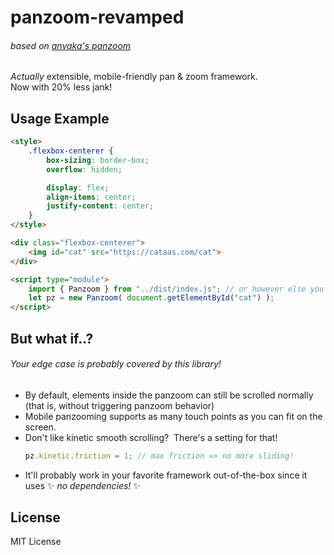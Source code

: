 # panzoom-revamped
###### based on [anvaka's panzoom](https://github.com/anvaka/panzoom)

*Actually* extensible, mobile-friendly pan & zoom framework.<br>
Now with 20% less jank!

## Usage Example
```html
<style>
    .flexbox-centerer {
        box-sizing: border-box;
        overflow: hidden;

        display: flex;
        align-items: center;
        justify-content: center;
    }
</style>

<div class="flexbox-centerer">
    <img id="cat" src="https://cataas.com/cat">
</div>

<script type="module">
    import { Panzoom } from "../dist/index.js"; // or however else you'd import in your environment
    let pz = new Panzoom( document.getElementById("cat") );
</script>
```

## But what if..?
###### Your edge case is probably covered by this library!
- By default, elements inside the panzoom can still be scrolled normally (that is, without triggering panzoom behavior)
- Mobile panzooming supports as many touch points as you can fit on the screen.
- Don't like kinetic smooth scrolling? &nbsp;There's a setting for that!
  ```ts
  pz.kinetic.friction = 1; // max friction => no more sliding!
  ```
- It'll probably work in your favorite framework out-of-the-box since it uses ✨ *no dependencies!* ✨
## License

MIT License
